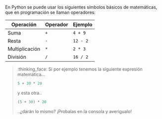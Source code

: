 En Python se puede usar los siguientes sı́mbolos básicos de matemáticas, que en programación se llaman operadores:

|Operación	     | Operador  | Ejemplo  | 
|-------------	 |----------	|-------  |
| Suma           | `+`       | `4 + 9`  | 
| Resta          | `-`       | `12 - 2` | 
| Multiplicación | `*`       | `2 * 3`  | 
| División       | `/`       | `16 / 2` |
 
>  :thinking_face:  Si por ejemplo tenemos la siguiente expresión matemática...
>
> ```python
> 5 + 30 * 20
> ```
>
> y esta otra..
>
> ``` python
> (5 + 30) * 20
> ```
>
> ..¿darán lo mismo? ¡Probalas en la consola y averigualo!